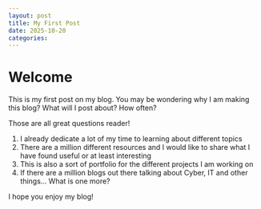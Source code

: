 ```yaml
---
layout: post
title: My First Post
date: 2025-10-20
categories: 
---
```


# Welcome

This is my first post on my blog. You may be wondering why I am making this blog? What will I post about? How often? 

Those are all great questions reader! 

1. I already dedicate a lot of my time to learning about different topics
2. There are a million different resources and I would like to share what I have found useful or at least interesting
3. This is also a sort of portfolio for the different projects I am working on
4. If there are a million blogs out there talking about Cyber, IT and other things... What is one more?


I hope you enjoy my blog!

